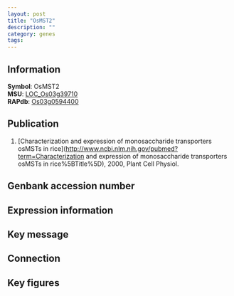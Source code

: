 ```yaml
---
layout: post
title: "OsMST2"
description: ""
category: genes
tags: 
---
```


## Information
__Symbol__: OsMST2  
__MSU__: [LOC_Os03g39710](http://rice.plantbiology.msu.edu/cgi-bin/ORF_infopage.cgi?orf=LOC_Os03g39710)  
__RAPdb__: [Os03g0594400](http://rapdb.dna.affrc.go.jp/viewer/gbrowse_details/irgsp1?name=Os03g0594400)  

## Publication
1. [Characterization and expression of monosaccharide transporters osMSTs in rice](http://www.ncbi.nlm.nih.gov/pubmed?term=Characterization and expression of monosaccharide transporters osMSTs in rice%5BTitle%5D), 2000, Plant Cell Physiol.

## Genbank accession number

## Expression information

## Key message

## Connection

## Key figures


